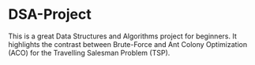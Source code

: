 # DSA-Project
This is a great Data Structures and Algorithms project for beginners. It highlights the contrast between Brute-Force and Ant Colony Optimization (ACO) for the Travelling Salesman Problem (TSP). 
